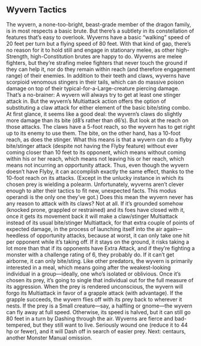 ## Wyvern Tactics

The wyvern, a none-too-bright, beast-grade member of the dragon family, is in most respects a basic brute. But there’s a subtlety in its constellation of features that’s easy to overlook.
Wyverns have a basic “walking” speed of 20 feet per turn but a flying speed of 80 feet. With that kind of gap, there’s no reason for it to hold still and engage in stationary melee, as other high-Strength, high-Constitution brutes are happy to do. Wyverns are melee fighters, but they’re strafing melee fighters that never touch the ground if they can help it, nor do they remain within reach (and therefore engagement range) of their enemies.
In addition to their teeth and claws, wyverns have scorpioid venomous stingers in their tails, which can do massive poison damage on top of their typical-for-a-Large-creature piercing damage. That’s a no-brainer: A wyvern will always try to get at least one stinger attack in. But the wyvern’s Multiattack action offers the option of substituting a claw attack for either element of the basic bite/sting combo.
At first glance, it seems like a good deal: the wyvern’s claws do slightly more damage than its bite (d8’s rather than d6’s). But look at the reach on those attacks. The claws have a 5-foot reach, so the wyvern has to get right up to its enemy to use them. The bite, on the other hand, has a 10-foot reach, as does the stinger. What this means is that a wyvern can do a flyby bite/stinger attack (despite not having the Flyby feature) without ever coming closer than 10 feet to its opponent, which means without coming within his or her reach, which means not leaving his or her reach, which means not incurring an opportunity attack. Thus, even though the wyvern doesn’t have Flyby, it can accomplish exactly the same effect, thanks to the 10-foot reach on its attacks. (Except in the unlucky instance in which its chosen prey is wielding a polearm. Unfortunately, wyverns aren’t clever enough to alter their tactics to fit new, unexpected facts. This modus operandi is the only one they’ve got.)
Does this mean the wyvern never has any reason to attack with its claws? Not at all. If it’s grounded somehow (knocked prone, grappled or restrained) and its foes have closed with it, once it gets its movement back it will make a claw/stinger Multiattack instead of its usual bite/stinger Multiattack, for that extra couple of points of expected damage, in the process of launching itself into the air again—heedless of opportunity attacks, because at worst, it can only take one hit per opponent while it’s taking off. If it stays on the ground, it risks taking a lot more than that if its opponents have Extra Attack, and if they’re fighting a monster with a challenge rating of 6, they probably do. If it can’t get airborne, it can only bite/sting.
Like other predators, the wyvern is primarily interested in a meal, which means going after the weakest-looking individual in a group—ideally, one who’s isolated or oblivious. Once it’s chosen its prey, it’s going to single that individual out for the full measure of its aggression. When the prey is rendered unconscious, the wyvern will forgo its Multiattack in favor of a grapple attack (with advantage). If the grapple succeeds, the wyvern flies off with its prey back to wherever it nests. If the prey is a Small creature—say, a halfling or gnome—the wyvern can fly away at full speed. Otherwise, its speed is halved, but it can still go 80 feet in a turn by Dashing through the air.
Wyverns are fierce and bad-tempered, but they still want to live. Seriously wound one (reduce it to 44 hp or fewer), and it will Dash off in search of easier prey.
Next: centaurs, another Monster Manual omission.
